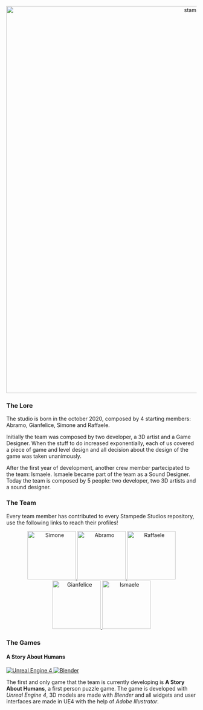 <p align="center">
  <img src="https://user-images.githubusercontent.com/39314951/158068553-e372c491-340f-4e2b-b809-2698d3ae0112.png" width="1024" title="stampede logo" />
</p>

<h3> The Lore </h3>
<p> The studio is born in the october 2020, composed by 4 starting members: Abramo, Gianfelice, Simone and Raffaele. </p>
<p> Initially the team was composed by two developer, a 3D artist and a Game Designer. When the stuff to do increased exponentially, each of us
  covered a piece of game and level design and all decision about the design of the game was taken unanimously.<p>
<p> After the first year of development, another crew member partecipated to the team: Ismaele. Ismaele became part of the team as a Sound Designer. 
  Today the team is composed by 5 people: two developer, two 3D artists and a sound designer.</p>

<h3> The Team </h3>
<p> Every team member has contributed to every Stampede Studios repository, use the following links to reach their profiles! </p>
<p align="center">
  <a href="https://github.com/simone-lungarella"> <img src="https://github.com/simone-lungarella.png" title="Simone" weight="128" height="128" /> </a>
  <a href="https://github.com/Lincoln-Ab"> <img src="https://github.com/Lincoln-Ab.png" title="Abramo" weight="128" height="128" /> </a>
  <a href="https://github.com/LungarellaRaffaele"> <img src="https://github.com/LungarellaRaffaele.png" title="Raffaele" weight="128" height="128" /> </a>
  <a href="https://github.com/GianfeliceLNG"> <img src="https://github.com/GianfeliceLNG.png" title="Gianfelice" weight="128" height="128" /> </a>
  <a href="https://github.com/IsmaeleLNG"> <img src="https://github.com/IsmaeleLNG.png" title="Ismaele" weight="128" height="128" /> </a>
</p>


<h3> The Games </h3>
<h4> A Story About Humans </h4>
<p align="left">
  <a href="https://www.unrealengine.com/en-US/"> <img src="https://img.shields.io/badge/-Unreal%20Engine-313131?style=for-the-badge&logo=unreal-engine&logoColor=white" title="Unreal Engine 4" /> </a>
  <a href="https://www.blender.org/"> <img src="https://img.shields.io/badge/blender-%23F5792A.svg?style=for-the-badge&logo=blender&logoColor=white" title="Blender" /> </a>
</p>
<p> The first and only game that the team is currently developing is <b>A Story About Humans</b>, a first person puzzle game. The game is developed
  with <i>Unreal Engine 4</i>, 3D models are made with <i>Blender</i> and all widgets and user interfaces are made in UE4 with the help of <i>Adobe Illustrator</i>.
